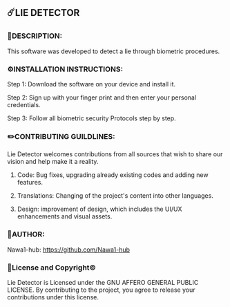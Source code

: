 ## ☄️LIE DETECTOR


### 📝DESCRIPTION: 
This software was developed to detect a lie through biometric procedures. 


### ⚙️INSTALLATION INSTRUCTIONS: 
Step 1: Download the software on your device and install it.

Step 2: Sign up with your finger print and then enter your personal credentials. 

Step 3: Follow all biometric security Protocols step by step.


### ✏️CONTRIBUTING GUILDLINES:
Lie Detector welcomes contributions from all sources that wish to share our vision and help make it a reality. 

1. Code: Bug fixes, upgrading already existing codes and adding new features.

2. Translations: Changing of the project's content into other languages.

3. Design: improvement of design, which includes the UI/UX enhancements and visual assets.


### 🤵AUTHOR: 
Nawa1-hub: 
https://github.com/Nawa1-hub


### 📄License and Copyright©️ 
Lie Detector is Licensed under the GNU AFFERO GENERAL PUBLIC LICENSE. By contributing to the project, you agree to release your contributions under this license.
